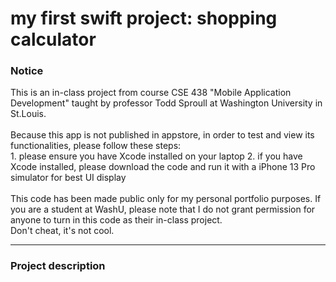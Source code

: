# my first swift project: shopping calculator

<h3>Notice</h3>
This is an in-class project from course CSE 438 "Mobile Application Development" taught by professor Todd Sproull at Washington University in St.Louis.<br>
<br>
Because this app is not published in appstore, in order to test and view its functionalities, please follow these steps:<br>
1. please ensure you have Xcode installed on your laptop
2. if you have Xcode installed, please download the code and run it with a iPhone 13 Pro simulator for best UI display<br>
<br>
This code has been made public only for my personal portfolio purposes. If you are a student at WashU, please note that I do not grant permission for anyone to turn in this code as their in-class project.<br>
Don't cheat, it's not cool.

---

<h3>Project description</h3>
